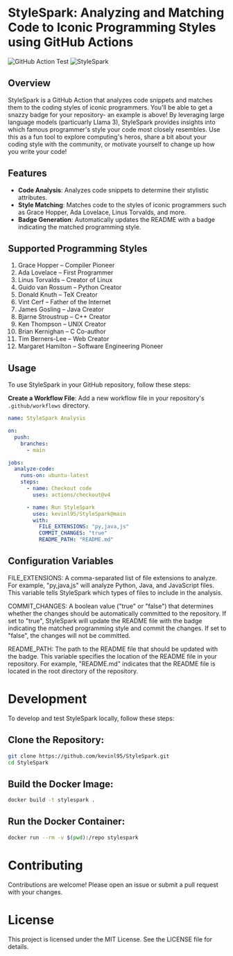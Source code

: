 # StyleSpark: Analyzing and Matching Code to Iconic Programming Styles using GitHub Actions

![GitHub Action Test](https://github.com/actions/hello-world-docker-action/actions/workflows/ci.yml/badge.svg)
![StyleSpark](https://img.shields.io/badge/Author-Author?style=flat&label=StyleSpark&labelColor=%232111a4&color=%23CFD8DC)

## Overview

StyleSpark is a GitHub Action that analyzes code snippets and matches them to the coding styles of iconic programmers. You'll be able to get a snazzy badge for your repository- an example is above! By leveraging large language models (particuarly Llama 3), StyleSpark provides insights into which famous programmer's style your code most closely resembles. Use this as a fun tool to explore computing's heros, share a bit about your coding style with the community, or motivate yourself to change up how you write your code!

## Features

- **Code Analysis**: Analyzes code snippets to determine their stylistic attributes.
- **Style Matching**: Matches code to the styles of iconic programmers such as Grace Hopper, Ada Lovelace, Linus Torvalds, and more.
- **Badge Generation**: Automatically updates the README with a badge indicating the matched programming style.

## Supported Programming Styles

1. Grace Hopper – Compiler Pioneer
2. Ada Lovelace – First Programmer
3. Linus Torvalds – Creator of Linux
4. Guido van Rossum – Python Creator
5. Donald Knuth – TeX Creator
6. Vint Cerf – Father of the Internet
7. James Gosling – Java Creator
8. Bjarne Stroustrup – C++ Creator
9. Ken Thompson – UNIX Creator
10. Brian Kernighan – C Co-author
11. Tim Berners-Lee – Web Creator
12. Margaret Hamilton – Software Engineering Pioneer

## Usage

To use StyleSpark in your GitHub repository, follow these steps:

**Create a Workflow File**: Add a new workflow file in your repository's `.github/workflows` directory.

```yaml
name: StyleSpark Analysis

on:
  push:
    branches:
      - main

jobs:
  analyze-code:
    runs-on: ubuntu-latest
    steps:
      - name: Checkout code
        uses: actions/checkout@v4

      - name: Run StyleSpark
        uses: kevinl95/StyleSpark@main
        with:
          FILE_EXTENSIONS: "py,java,js"
          COMMIT_CHANGES: "true"
          README_PATH: "README.md"
```

## Configuration Variables

FILE_EXTENSIONS: A comma-separated list of file extensions to analyze. For example, "py,java,js" will analyze Python, Java, and JavaScript files. This variable tells StyleSpark which types of files to include in the analysis.

COMMIT_CHANGES: A boolean value ("true" or "false") that determines whether the changes should be automatically committed to the repository. If set to "true", StyleSpark will update the README file with the badge indicating the matched programming style and commit the changes. If set to "false", the changes will not be committed.

README_PATH: The path to the README file that should be updated with the badge. This variable specifies the location of the README file in your repository. For example, "README.md" indicates that the README file is located in the root directory of the repository.

# Development

To develop and test StyleSpark locally, follow these steps:

## Clone the Repository:

```bash
git clone https://github.com/kevinl95/StyleSpark.git
cd StyleSpark
```

## Build the Docker Image:

```bash
docker build -t stylespark .
```

## Run the Docker Container:

```bash
docker run --rm -v $(pwd):/repo stylespark
```

# Contributing

Contributions are welcome! Please open an issue or submit a pull request with your changes.

# License
This project is licensed under the MIT License. See the LICENSE file for details.